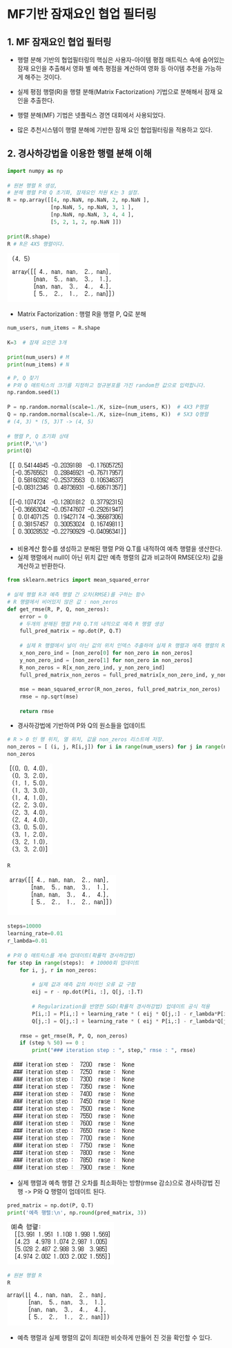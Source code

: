 # MF기반 잠재요인 협업 필터링



## 1. MF 잠재요인 협업 필터링

- 행렬 분해 기반의 협업필터링의 핵심은 사용자-아이템 평점 매트릭스 속에 숨어있는 잠재 요인을 추출해서 영화 별 예측 평점을 계산하여 영화 등 아이템 추천을 가능하게 해주는 것이다.

- 실제 평점 행렬(R)을 행렬 분해(Matrix Factorization) 기법으로 분해해서 잠재 요인을 추출한다.
- 행렬 분해(MF) 기법은 넷플릭스 경연 대회에서 사용되었다.
- 많은 추천시스템이 행렬 분해에 기반한 잠재 요인 협업필터링을 적용하고 있다.



## 2. 경사하강법을 이용한 행렬 분해 이해



```python
import numpy as np

# 원본 행렬 R 생성, 
# 분해 행렬 P와 Q 초기화, 잠재요인 차원 K는 3 설정. 
R = np.array([[4, np.NaN, np.NaN, 2, np.NaN ],
              [np.NaN, 5, np.NaN, 3, 1 ],
              [np.NaN, np.NaN, 3, 4, 4 ],
              [5, 2, 1, 2, np.NaN ]])

print(R.shape)
R # R은 4X5 행렬이다.
```

![image-20220904203050679](MF_theory.assets/image-20220904203050679.png)

- Matrix Factorization : 행렬 R을 행렬 P, Q로 분해

```python
num_users, num_items = R.shape

K=3  # 잠재 요인은 3개

print(num_users) # M
print(num_items) # N
```

```python
# P, Q 찾기
# P와 Q 매트릭스의 크기를 지정하고 정규분포를 가진 random한 값으로 입력합니다.
np.random.seed(1)

P = np.random.normal(scale=1./K, size=(num_users, K))  # 4X3 P행렬
Q = np.random.normal(scale=1./K, size=(num_items, K))  # 5X3 Q행렬
# (4, 3) * (5, 3)T -> (4, 5)

# 행렬 P, Q 초기화 상태 
print(P,'\n')
print(Q)
```

![image-20220904203110779](MF_theory.assets/image-20220904203110779.png)

- 비용계산 함수를 생성하고 분해된 행렬 P와 Q.T를 내적하여 예측 행렬을 생산한다.
- 실제 행렬에서 null이 아닌 위치 값만 예측 행렬의 값과 비교하여 RMSE(오차) 값을 계산하고 반환한다.

```python
from sklearn.metrics import mean_squared_error

# 실제 행렬 R과 예측 행렬 간 오차(RMSE)를 구하는 함수
# R 행렬에서 비어있지 않은 값 : non_zeros
def get_rmse(R, P, Q, non_zeros):
    error = 0
    # 두개의 분해된 행렬 P와 Q.T의 내적으로 예측 R 행렬 생성
    full_pred_matrix = np.dot(P, Q.T)
    
    # 실제 R 행렬에서 널이 아닌 값의 위치 인덱스 추출하여 실제 R 행렬과 예측 행렬의 RMSE 추출
    x_non_zero_ind = [non_zero[0] for non_zero in non_zeros]
    y_non_zero_ind = [non_zero[1] for non_zero in non_zeros]
    R_non_zeros = R[x_non_zero_ind, y_non_zero_ind]
    full_pred_matrix_non_zeros = full_pred_matrix[x_non_zero_ind, y_non_zero_ind]
      
    mse = mean_squared_error(R_non_zeros, full_pred_matrix_non_zeros)
    rmse = np.sqrt(mse)
    
    return rmse
```

- 경사하강법에 기반하여 P와 Q의 원소들을 업데이트

```python
# R > 0 인 행 위치, 열 위치, 값을 non_zeros 리스트에 저장. 
non_zeros = [ (i, j, R[i,j]) for i in range(num_users) for j in range(num_items) if R[i,j] > 0 ]
non_zeros
```

![image-20220904203123319](MF_theory.assets/image-20220904203123319.png)

```python
R
```

![image-20220904203131112](MF_theory.assets/image-20220904203131112.png)

```python
steps=10000
learning_rate=0.01
r_lambda=0.01

# P와 Q 매트릭스를 계속 업데이트(확률적 경사하강법)
for step in range(steps):  # 10000회 업데이트
    for i, j, r in non_zeros:
        
        # 실제 값과 예측 값의 차이인 오류 값 구함
        eij = r - np.dot(P[i, :], Q[j, :].T)
        
        # Regularization을 반영한 SGD(확률적 경사하강법) 업데이트 공식 적용
        P[i,:] = P[i,:] + learning_rate * ( eij * Q[j,:] - r_lambda*P[i,:] )
        Q[j,:] = Q[j,:] + learning_rate * ( eij * P[i,:] - r_lambda*Q[j,:] )

    rmse = get_rmse(R, P, Q, non_zeros)
    if (step % 50) == 0 :
        print("### iteration step : ", step," rmse : ", rmse)
```

![image-20220904203147906](MF_theory.assets/image-20220904203147906.png)

- 실제 행렬과 예측 행렬 간 오차를 최소화하는 방향(rmse 감소)으로 경사하강법 진행
-> P와 Q 행렬이 업데이트 된다.

```python
pred_matrix = np.dot(P, Q.T)
print('예측 행렬:\n', np.round(pred_matrix, 3))
```

![image-20220904203158266](MF_theory.assets/image-20220904203158266.png)

```python
# 원본 행렬 R
R
```

![image-20220904203205642](MF_theory.assets/image-20220904203205642.png)

- 예측 행렬과 실제 행렬의 값이 최대한 비슷하게 만들어 진 것을 확인할 수 있다.